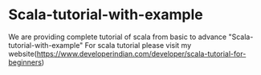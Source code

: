 # Scala-tutorial-with-example
We are providing complete tutorial of scala from basic to advance "Scala-tutorial-with-example"
For scala tutorial please visit  my website(https://www.developerindian.com/developer/scala-tutorial-for-beginners)
 